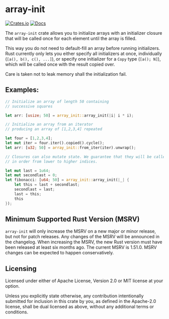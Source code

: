 # array-init

[![Crates.io](https://img.shields.io/crates/v/array-init?style=flat-square)](https://crates.io/crates/array-init)
[![Docs](https://img.shields.io/badge/docs-doc.rs-blue?style=flat-square)](https://docs.rs/array-init)

The `array-init` crate allows you to initialize arrays
with an initializer closure that will be called
once for each element until the array is filled.

This way you do not need to default-fill an array
before running initializers. Rust currently only
lets you either specify all initializers at once,
individually (`[a(), b(), c(), ...]`), or specify
one initializer for a `Copy` type (`[a(); N]`),
which will be called once with the result copied over.

Care is taken not to leak memory shall the initialization
fail.

## Examples:

```rust
// Initialize an array of length 50 containing
// successive squares

let arr: [usize; 50] = array_init::array_init(|i| i * i);

// Initialize an array from an iterator
// producing an array of [1,2,3,4] repeated

let four = [1,2,3,4];
let mut iter = four.iter().copied().cycle();
let arr: [u32; 50] = array_init::from_iter(iter).unwrap();

// Closures can also mutate state. We guarantee that they will be called
// in order from lower to higher indices.

let mut last = 1u64;
let mut secondlast = 0;
let fibonacci: [u64; 50] = array_init::array_init(|_| {
    let this = last + secondlast;
    secondlast = last;
    last = this;
    this
});
```

## Minimum Supported Rust Version (MSRV)

`array-init` will only increase the MSRV on a new major
or minor release, but not for patch releases.
Any changes of the MSRV will be announced in the changelog.
When increasing the MSRV, the new Rust version must have been
released at least six months ago. The current MSRV is 1.51.0.
MSRV changes can be expected to happen conservatively.

## Licensing

Licensed under either of Apache License, Version 2.0 or MIT license at your option.

Unless you explicitly state otherwise, any contribution intentionally submitted for inclusion in this crate by you, as defined in the Apache-2.0 license, shall be dual licensed as above, without any additional terms or conditions.

